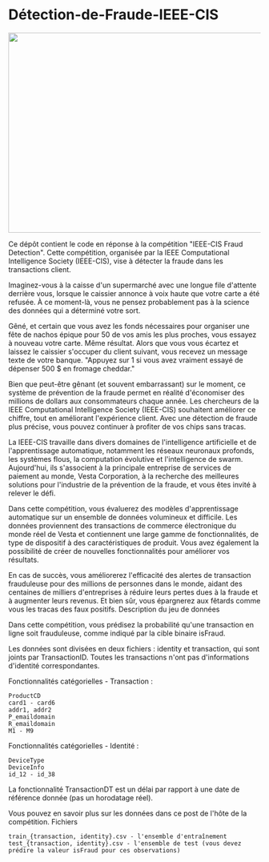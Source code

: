# Détection-de-Fraude-IEEE-CIS

<p align="center">
    <img src="https://github.com/TAOUFIK05/Traitement-automatique-du-langage-naturel-avec-les-Tweets-de-catastrophes/assets/48359677/51c684d2-addd-4ae3-9dc7-28acc948bb4b.jpg" width='900' height="400" />
</p>

Ce dépôt contient le code en réponse à la compétition "IEEE-CIS Fraud Detection". Cette compétition, organisée par la IEEE Computational Intelligence Society (IEEE-CIS), vise à détecter la fraude dans les transactions client.

Imaginez-vous à la caisse d'un supermarché avec une longue file d'attente derrière vous, lorsque le caissier annonce à voix haute que votre carte a été refusée. À ce moment-là, vous ne pensez probablement pas à la science des données qui a déterminé votre sort.

Gêné, et certain que vous avez les fonds nécessaires pour organiser une fête de nachos épique pour 50 de vos amis les plus proches, vous essayez à nouveau votre carte. Même résultat. Alors que vous vous écartez et laissez le caissier s'occuper du client suivant, vous recevez un message texte de votre banque. "Appuyez sur 1 si vous avez vraiment essayé de dépenser 500 $ en fromage cheddar."

Bien que peut-être gênant (et souvent embarrassant) sur le moment, ce système de prévention de la fraude permet en réalité d'économiser des millions de dollars aux consommateurs chaque année. Les chercheurs de la IEEE Computational Intelligence Society (IEEE-CIS) souhaitent améliorer ce chiffre, tout en améliorant l'expérience client. Avec une détection de fraude plus précise, vous pouvez continuer à profiter de vos chips sans tracas.

La IEEE-CIS travaille dans divers domaines de l'intelligence artificielle et de l'apprentissage automatique, notamment les réseaux neuronaux profonds, les systèmes flous, la computation évolutive et l'intelligence de swarm. Aujourd'hui, ils s'associent à la principale entreprise de services de paiement au monde, Vesta Corporation, à la recherche des meilleures solutions pour l'industrie de la prévention de la fraude, et vous êtes invité à relever le défi.

Dans cette compétition, vous évaluerez des modèles d'apprentissage automatique sur un ensemble de données volumineux et difficile. Les données proviennent des transactions de commerce électronique du monde réel de Vesta et contiennent une large gamme de fonctionnalités, de type de dispositif à des caractéristiques de produit. Vous avez également la possibilité de créer de nouvelles fonctionnalités pour améliorer vos résultats.

En cas de succès, vous améliorerez l'efficacité des alertes de transaction frauduleuse pour des millions de personnes dans le monde, aidant des centaines de milliers d'entreprises à réduire leurs pertes dues à la fraude et à augmenter leurs revenus. Et bien sûr, vous épargnerez aux fêtards comme vous les tracas des faux positifs.
Description du jeu de données

Dans cette compétition, vous prédisez la probabilité qu'une transaction en ligne soit frauduleuse, comme indiqué par la cible binaire isFraud.

Les données sont divisées en deux fichiers : identity et transaction, qui sont joints par TransactionID. Toutes les transactions n'ont pas d'informations d'identité correspondantes.

Fonctionnalités catégorielles - Transaction :

    ProductCD
    card1 - card6
    addr1, addr2
    P_emaildomain
    R_emaildomain
    M1 - M9

Fonctionnalités catégorielles - Identité :

    DeviceType
    DeviceInfo
    id_12 - id_38

La fonctionnalité TransactionDT est un délai par rapport à une date de référence donnée (pas un horodatage réel).

Vous pouvez en savoir plus sur les données dans ce post de l'hôte de la compétition.
Fichiers

    train_{transaction, identity}.csv - l'ensemble d'entraînement
    test_{transaction, identity}.csv - l'ensemble de test (vous devez prédire la valeur isFraud pour ces observations)

